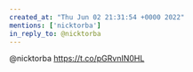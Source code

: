 ```yaml
---
created_at: "Thu Jun 02 21:31:54 +0000 2022"
mentions: ['nicktorba']
in_reply_to: @nicktorba
---
```


@nicktorba https://t.co/pGRvnIN0HL